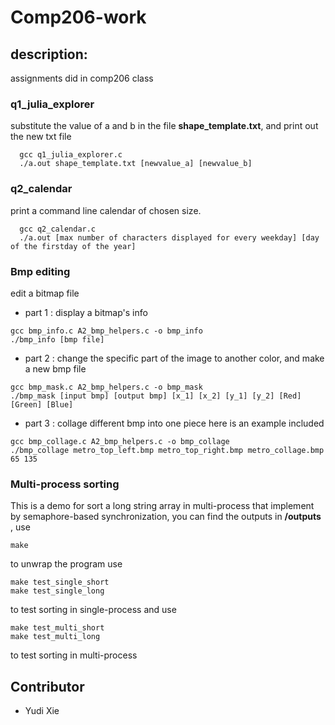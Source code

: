 # Comp206-work
## description: 
assignments did in comp206 class

### q1_julia_explorer
substitute the value of a and b in the file **shape_template.txt**, and print out the new txt file
```
  gcc q1_julia_explorer.c
  ./a.out shape_template.txt [newvalue_a] [newvalue_b]
```

### q2_calendar
print a command line calendar of chosen size.
```
  gcc q2_calendar.c 
  ./a.out [max number of characters displayed for every weekday] [day of the firstday of the year] 
```

### Bmp editing 
edit a bitmap file
- part 1 : display a bitmap's info 
```
gcc bmp_info.c A2_bmp_helpers.c -o bmp_info
./bmp_info [bmp file]
```
- part 2 : change the specific part of the image to another color, and make a new bmp file
```
gcc bmp_mask.c A2_bmp_helpers.c -o bmp_mask
./bmp_mask [input bmp] [output bmp] [x_1] [x_2] [y_1] [y_2] [Red] [Green] [Blue]
```
- part 3 : collage different bmp into one piece 
here is an example included
```
gcc bmp_collage.c A2_bmp_helpers.c -o bmp_collage
./bmp_collage metro_top_left.bmp metro_top_right.bmp metro_collage.bmp 65 135
```

### Multi-process sorting
This is a demo for sort a long string array in multi-process that implement by 
semaphore-based synchronization, you can find the outputs in **/outputs** , use 
```
make 
```
to unwrap the program 
use 
```
make test_single_short
make test_single_long
```
to test sorting in single-process
and use 
```
make test_multi_short
make test_multi_long
```
to test sorting in multi-process 

## Contributor
+ Yudi Xie
